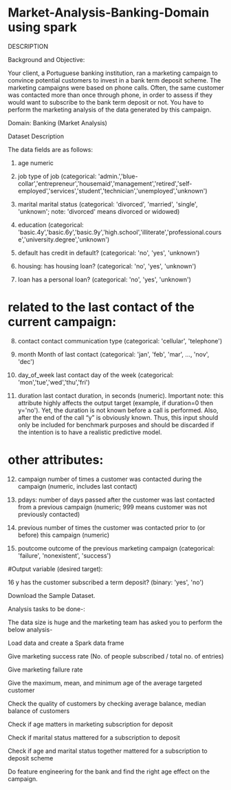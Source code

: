 # Market-Analysis-Banking-Domain using spark

DESCRIPTION

Background and Objective:

Your client, a Portuguese banking institution, ran a marketing campaign to convince potential customers to invest in a bank term deposit scheme. 
The marketing campaigns were based on phone calls. Often, the same customer was contacted more than once through phone, in order to assess if they would want to subscribe to the bank term deposit or not. You have to perform the marketing analysis of the data generated by this campaign.

Domain: Banking (Market Analysis)

Dataset Description

 The data fields are as follows:

1.	age	numeric

2.	job	type of job (categorical: 'admin.','blue-collar','entrepreneur','housemaid','management','retired','self-employed','services','student','technician','unemployed','unknown')

3.	marital       	marital status (categorical: 'divorced', 'married', 'single', 'unknown'; note: 'divorced' means divorced or widowed)

4.	education  	(categorical: 'basic.4y','basic.6y','basic.9y','high.school','illiterate','professional.course','university.degree','unknown')

5.	default     	has credit in default? (categorical: 'no', 'yes', 'unknown')

6.	housing:    	has housing loan? (categorical: 'no', 'yes', 'unknown')

7.	loan           	has a personal loan? (categorical: 'no', 'yes', 'unknown')

# related to the last contact of the current campaign:

8.	contact         	contact communication type (categorical: 'cellular', 'telephone')

9.	month   	Month of last contact (categorical: 'jan', 'feb', 'mar', ..., 'nov', 'dec')
 
10.	day_of_week  	last contact day of the week (categorical: 'mon','tue','wed','thu','fri')

11.	duration           	last contact duration, in seconds (numeric). Important note: this attribute highly affects the output target (example, if duration=0 then y='no'). Yet, the duration is not known before a call is performed. Also, after the end of the call “y” is obviously known. Thus, this input should only be included for benchmark purposes and should be discarded if the intention is to have a realistic predictive model.

# other attributes:

12.	campaign   	number of times a customer was contacted during the campaign (numeric, includes last contact)

13.	pdays:    	number of days passed after the customer was last contacted from a previous campaign (numeric; 999 means customer was not previously contacted)

14.	previous   	number of times the customer was contacted prior to (or before) this campaign (numeric)

15.	poutcome       	outcome of the previous marketing campaign (categorical: 'failure', 'nonexistent', 'success')
 

 


#Output variable (desired target):

16	y	has the customer subscribed a term deposit? (binary: 'yes', 'no')

Download the Sample Dataset.

 

Analysis tasks to be done-:

The data size is huge and the marketing team has asked you to perform the below analysis-

Load data and create a Spark data frame

Give marketing success rate (No. of people subscribed / total no. of entries)

Give marketing failure rate

Give the maximum, mean, and minimum age of the average targeted customer

Check the quality of customers by checking average balance, median balance of customers

Check if age matters in marketing subscription for deposit

Check if marital status mattered for a subscription to deposit

Check if age and marital status together mattered for a subscription to deposit scheme

Do feature engineering for the bank and find the right age effect on the campaign.
 
